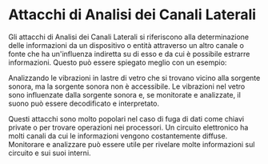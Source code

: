 # Attacchi di Analisi dei Canali Laterali

Gli attacchi di Analisi dei Canali Laterali si riferiscono alla determinazione delle informazioni da un dispositivo o entità attraverso un altro canale o fonte che ha un'influenza indiretta su di esso e da cui è possibile estrarre informazioni. Questo può essere spiegato meglio con un esempio:

Analizzando le vibrazioni in lastre di vetro che si trovano vicino alla sorgente sonora, ma la sorgente sonora non è accessibile. Le vibrazioni nel vetro sono influenzate dalla sorgente sonora e, se monitorate e analizzate, il suono può essere decodificato e interpretato.

Questi attacchi sono molto popolari nel caso di fuga di dati come chiavi private o per trovare operazioni nei processori. Un circuito elettronico ha molti canali da cui le informazioni vengono costantemente diffuse. Monitorare e analizzare può essere utile per rivelare molte informazioni sul circuito e sui suoi interni.
